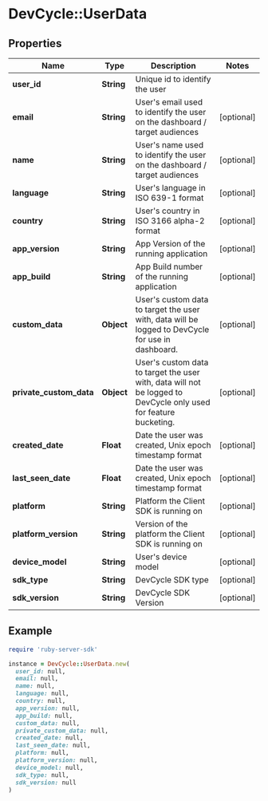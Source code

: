 # DevCycle::UserData

## Properties

| Name | Type | Description | Notes |
| ---- | ---- | ----------- | ----- |
| **user_id** | **String** | Unique id to identify the user |  |
| **email** | **String** | User&#39;s email used to identify the user on the dashboard / target audiences | [optional] |
| **name** | **String** | User&#39;s name used to identify the user on the dashboard / target audiences | [optional] |
| **language** | **String** | User&#39;s language in ISO 639-1 format | [optional] |
| **country** | **String** | User&#39;s country in ISO 3166 alpha-2 format | [optional] |
| **app_version** | **String** | App Version of the running application | [optional] |
| **app_build** | **String** | App Build number of the running application | [optional] |
| **custom_data** | **Object** | User&#39;s custom data to target the user with, data will be logged to DevCycle for use in dashboard. | [optional] |
| **private_custom_data** | **Object** | User&#39;s custom data to target the user with, data will not be logged to DevCycle only used for feature bucketing. | [optional] |
| **created_date** | **Float** | Date the user was created, Unix epoch timestamp format | [optional] |
| **last_seen_date** | **Float** | Date the user was created, Unix epoch timestamp format | [optional] |
| **platform** | **String** | Platform the Client SDK is running on | [optional] |
| **platform_version** | **String** | Version of the platform the Client SDK is running on | [optional] |
| **device_model** | **String** | User&#39;s device model | [optional] |
| **sdk_type** | **String** | DevCycle SDK type | [optional] |
| **sdk_version** | **String** | DevCycle SDK Version | [optional] |

## Example

```ruby
require 'ruby-server-sdk'

instance = DevCycle::UserData.new(
  user_id: null,
  email: null,
  name: null,
  language: null,
  country: null,
  app_version: null,
  app_build: null,
  custom_data: null,
  private_custom_data: null,
  created_date: null,
  last_seen_date: null,
  platform: null,
  platform_version: null,
  device_model: null,
  sdk_type: null,
  sdk_version: null
)
```

